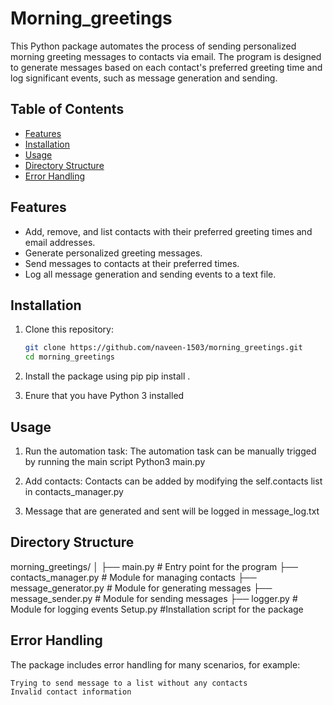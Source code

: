 # Morning_greetings

This Python package automates the process of sending personalized morning greeting messages to contacts via email. The program is designed to generate messages based on each contact's preferred greeting time and log significant events, such as message generation and sending.

## Table of Contents
- [Features](#features)
- [Installation](#installation)
- [Usage](#usage)
- [Directory Structure](#directory-structure)
- [Error Handling](#error-handling)

## Features
- Add, remove, and list contacts with their preferred greeting times and email addresses.
- Generate personalized greeting messages.
- Send messages to contacts at their preferred times.
- Log all message generation and sending events to a text file.

## Installation

1. Clone this repository:

   ```bash
   git clone https://github.com/naveen-1503/morning_greetings.git
   cd morning_greetings

2. Install the package using pip
    pip install .

3. Enure that you have Python 3 installed

## Usage
1. Run the automation task: The automation task can be manually trigged by running the main script
    Python3 main.py
2. Add contacts: Contacts can be added by modifying the self.contacts list in contacts_manager.py

3. Message that are generated and sent will be logged in message_log.txt

## Directory Structure 

morning_greetings/
│
├── main.py                  # Entry point for the program
├── contacts_manager.py      # Module for managing contacts
├── message_generator.py      # Module for generating messages
├── message_sender.py         # Module for sending messages
├── logger.py                 # Module for logging events
Setup.py                      #Installation script for the package

## Error Handling
The package includes error handling for many scenarios, for example:
    
    Trying to send message to a list without any contacts
    Invalid contact information

